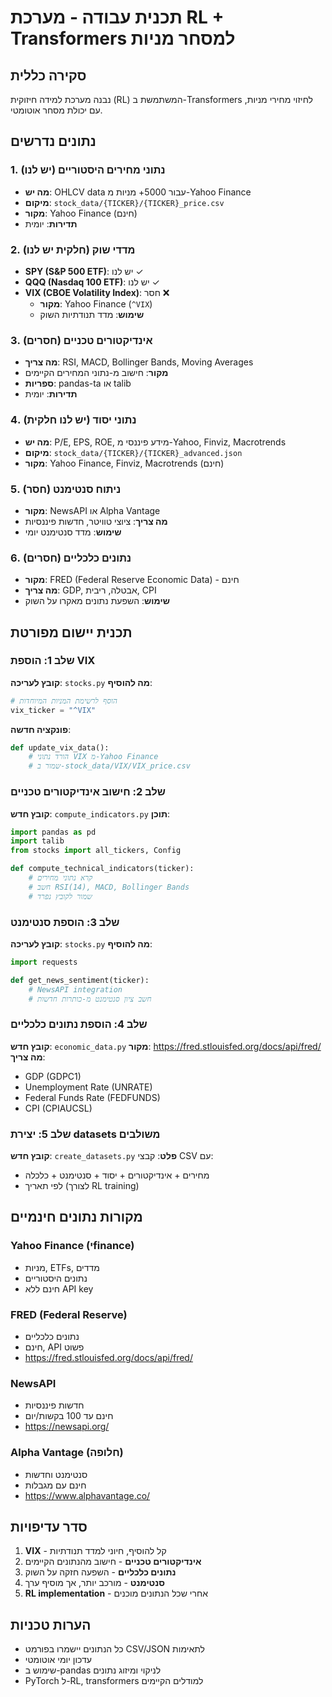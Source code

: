 # תכנית עבודה - מערכת RL + Transformers למסחר מניות

## סקירה כללית
נבנה מערכת למידה חיזוקית (RL) המשתמשת ב-Transformers לחיזוי מחירי מניות, עם יכולת מסחר אוטומטי.

## נתונים נדרשים

### 1. נתוני מחירים היסטוריים (יש לנו)
- **מה יש**: OHLCV data עבור 5000+ מניות מ-Yahoo Finance
- **מיקום**: `stock_data/{TICKER}/{TICKER}_price.csv`
- **מקור**: Yahoo Finance (חינם)
- **תדירות**: יומית

### 2. מדדי שוק (חלקית יש לנו)
- **SPY (S&P 500 ETF)**: יש לנו ✓
- **QQQ (Nasdaq 100 ETF)**: יש לנו ✓
- **VIX (CBOE Volatility Index)**: חסר ❌
  - **מקור**: Yahoo Finance (`^VIX`)
  - **שימוש**: מדד תנודתיות השוק

### 3. אינדיקטורים טכניים (חסרים)
- **מה צריך**: RSI, MACD, Bollinger Bands, Moving Averages
- **מקור**: חישוב מ-נתוני המחירים הקיימים
- **ספריות**: pandas-ta או talib
- **תדירות**: יומית

### 4. נתוני יסוד (יש לנו חלקית)
- **מה יש**: P/E, EPS, ROE, מידע פיננסי מ-Yahoo, Finviz, Macrotrends
- **מיקום**: `stock_data/{TICKER}/{TICKER}_advanced.json`
- **מקור**: Yahoo Finance, Finviz, Macrotrends (חינם)

### 5. ניתוח סנטימנט (חסר)
- **מקור**: NewsAPI או Alpha Vantage
- **מה צריך**: ציוצי טוויטר, חדשות פיננסיות
- **שימוש**: מדד סנטימנט יומי

### 6. נתונים כלכליים (חסרים)
- **מקור**: FRED (Federal Reserve Economic Data) - חינם
- **מה צריך**: GDP, אבטלה, ריבית, CPI
- **שימוש**: השפעת נתונים מאקרו על השוק

## תכנית יישום מפורטת

### שלב 1: הוספת VIX
**קובץ לעריכה**: `stocks.py`
**מה להוסיף**:
```python
# הוסף לרשימת המניות המיוחדות
vix_ticker = "^VIX"
```

**פונקציה חדשה**:
```python
def update_vix_data():
    # הורד נתוני VIX מ-Yahoo Finance
    # שמור ב-stock_data/VIX/VIX_price.csv
```

### שלב 2: חישוב אינדיקטורים טכניים
**קובץ חדש**: `compute_indicators.py`
**תוכן**:
```python
import pandas as pd
import talib
from stocks import all_tickers, Config

def compute_technical_indicators(ticker):
    # קרא נתוני מחירים
    # חשב RSI(14), MACD, Bollinger Bands
    # שמור לקובץ נפרד
```

### שלב 3: הוספת סנטימנט
**קובץ לעריכה**: `stocks.py`
**מה להוסיף**:
```python
import requests

def get_news_sentiment(ticker):
    # NewsAPI integration
    # חשב ציון סנטימנט מ-כותרות חדשות
```

### שלב 4: הוספת נתונים כלכליים
**קובץ חדש**: `economic_data.py`
**מקור**: https://fred.stlouisfed.org/docs/api/fred/
**מה צריך**:
- GDP (GDPC1)
- Unemployment Rate (UNRATE)
- Federal Funds Rate (FEDFUNDS)
- CPI (CPIAUCSL)

### שלב 5: יצירת datasets משולבים
**קובץ חדש**: `create_datasets.py`
**פלט**: קבצי CSV עם:
- מחירים + אינדיקטורים + יסוד + סנטימנט + כלכלה
- לפי תאריך (לצורך RL training)

## מקורות נתונים חינמיים

### Yahoo Finance (יfinance)
- מניות, ETFs, מדדים
- נתונים היסטוריים
- חינם ללא API key

### FRED (Federal Reserve)
- נתונים כלכליים
- חינם, API פשוט
- https://fred.stlouisfed.org/docs/api/fred/

### NewsAPI
- חדשות פיננסיות
- חינם עד 100 בקשות/יום
- https://newsapi.org/

### Alpha Vantage (חלופה)
- סנטימנט וחדשות
- חינם עם מגבלות
- https://www.alphavantage.co/

## סדר עדיפויות

1. **VIX** - קל להוסיף, חיוני למדד תנודתיות
2. **אינדיקטורים טכניים** - חישוב מהנתונים הקיימים
3. **נתונים כלכליים** - השפעה חזקה על השוק
4. **סנטימנט** - מורכב יותר, אך מוסיף ערך
5. **RL implementation** - אחרי שכל הנתונים מוכנים

## הערות טכניות

- כל הנתונים יישמרו בפורמט CSV/JSON לתאימות
- עדכון יומי אוטומטי
- שימוש ב-pandas לניקוי ומיזוג נתונים
- PyTorch ל-RL, transformers למודלים הקיימים